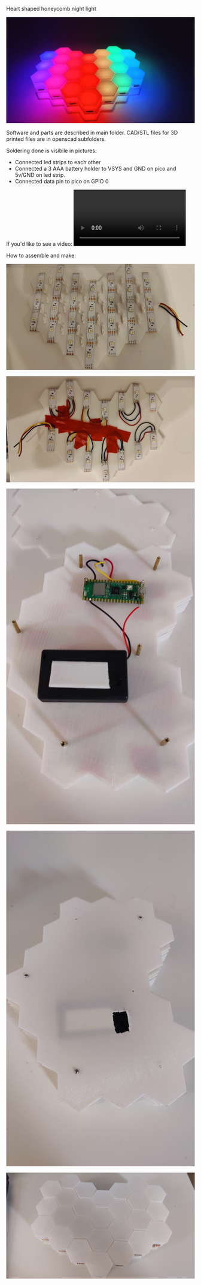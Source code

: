 Heart shaped honeycomb night light

![Alt text](/heart/pictures/1.jpg "")

Software and parts are described in main folder.
CAD/STL files for 3D printed files are in openscad subfolders.

Soldering done is visibile in pictures:
- Connected led strips to each other
- Connected a 3 AAA battery holder to VSYS and GND on pico and 5v/GND on led strip.
- Connected data pin to pico on GPIO 0

If you'd like to see a video:
![vid.mp4](/heart/pictures/vid.mp4 "")

How to assemble and make:

![Alt text](/heart/pictures/6.jpg "")

![Alt text](/heart/pictures/5.jpg "")

![Alt text](/heart/pictures/4.jpg "")

![Alt text](/heart/pictures/7.jpg "")

![Alt text](/heart/pictures/2.jpg "")
